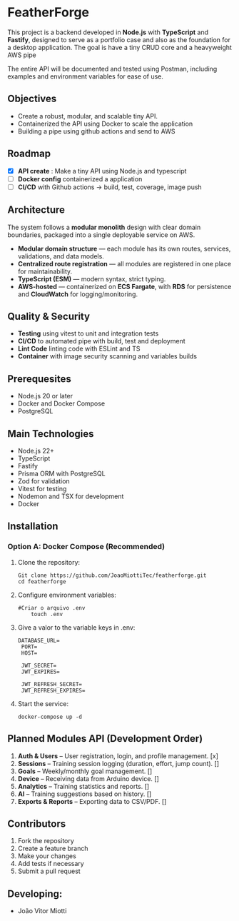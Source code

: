 # FeatherForge

This project is a backend developed in **Node.js** with **TypeScript** and **Fastify**, designed to serve as a portfolio case and also as the foundation for a desktop application. The goal is have a tiny CRUD core and a heavyweight AWS pipe

The entire API will be documented and tested using Postman, including examples and environment variables for ease of use.

## Objectives

* Create a robust, modular, and scalable tiny API.
* Containerized the API using Docker to scale the application
* Building a pipe using github actions and send to AWS

## Roadmap

* [x] **API create** : Make a tiny API using Node.js and typescript
* [ ] **Docker config** containerized a application
* [ ] **CI/CD** with Github actions -> build, test, coverage, image push 

## Architecture

The system follows a **modular monolith** design with clear domain boundaries, packaged into a single deployable service on AWS.

* **Modular domain structure** — each module has its own routes, services, validations, and data models.
* **Centralized route registration** — all modules are registered in one place for maintainability.
* **TypeScript (ESM)** — modern syntax, strict typing.
* **AWS-hosted** — containerized on **ECS Fargate**, with **RDS** for persistence and **CloudWatch** for logging/monitoring.


## Quality & Security

* **Testing** using vitest to unit and integration tests
* **CI/CD** to automated pipe with build, test and deployment
* **Lint Code** linting code with ESLint and TS
* **Container** with image security scanning and variables builds

## Prerequesites

* Node.js 20 or later
* Docker and Docker Compose
* PostgreSQL

## Main Technologies

* Node.js 22+
* TypeScript
* Fastify
* Prisma ORM with PostgreSQL
* Zod for validation
* Vitest for testing
* Nodemon and TSX for development
* Docker

## Installation

### Option A: Docker Compose (Recommended)

1. Clone  the repository:
   ```
   Git clone https://github.com/JoaoMiottiTec/featherforge.git
   cd featherforge
   ```
2. Configure environment variables:
   ```
   #Criar o arquivo .env
       touch .env
   ```
3. Give a valor to the variable keys in .env:
   ```
   DATABASE_URL=
    PORT=
    HOST=

    JWT_SECRET=
    JWT_EXPIRES=

    JWT_REFRESH_SECRET=
    JWT_REFRESH_EXPIRES=
   ```
4. Start the service:
   ```
   docker-compose up -d
   ```

## Planned Modules API (Development Order)

1. **Auth & Users** – User registration, login, and profile management. [x]
2. **Sessions** – Training session logging (duration, effort, jump count). []
3. **Goals** – Weekly/monthly goal management. []
4. **Device** – Receiving data from Arduino device. []
5. **Analytics** – Training statistics and reports. []
6. **AI** – Training suggestions based on history. []
7. **Exports & Reports** – Exporting data to CSV/PDF. []


## Contributors
1. Fork the repository
2. Create a feature branch
3. Make your changes
4. Add tests if necessary
5. Submit a pull request

## Developing:
- João Vitor Miotti

